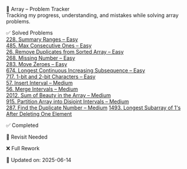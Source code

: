 🔗 Array – Problem Tracker  
Tracking my progress, understanding, and mistakes while solving array problems.

✅ Solved Problems  
[228. Summary Ranges – Easy](https://leetcode.com/problems/summary-ranges/)  
[485. Max Consecutive Ones – Easy](https://leetcode.com/problems/max-consecutive-ones/)  
[26. Remove Duplicates from Sorted Array – Easy](https://leetcode.com/problems/remove-duplicates-from-sorted-array/)  
[268. Missing Number – Easy](https://leetcode.com/problems/missing-number/)  
[283. Move Zeroes – Easy](https://leetcode.com/problems/move-zeroes/)  
[674. Longest Continuous Increasing Subsequence – Easy](https://leetcode.com/problems/longest-continuous-increasing-subsequence/)  
[717. 1-bit and 2-bit Characters – Easy](https://leetcode.com/problems/1-bit-and-2-bit-characters/)  
[57. Insert Interval – Medium](https://leetcode.com/problems/insert-interval/)  
[56. Merge Intervals – Medium](https://leetcode.com/problems/merge-intervals/)  
[2012. Sum of Beauty in the Array – Medium](https://leetcode.com/problems/sum-of-beauty-in-the-array/)  
[915. Partition Array into Disjoint Intervals – Medium](https://leetcode.com/problems/partition-array-into-disjoint-intervals/)  
[287. Find the Duplicate Number – Medium](https://leetcode.com/problems/find-the-duplicate-number/)
[1493. Longest Subarray of 1's After Deleting One Element](https://leetcode.com/problems/is-subsequence/description/)

✅ Completed  
<!-- Add completed problems here as you confirm them -->

🔁 Revisit Needed  
<!-- Add revisit problems here during your revision -->

❌ Full Rework  
<!-- Add problems here that need full rework -->

📝 Updated on: 2025-06-14
